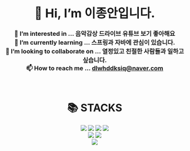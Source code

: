 ### <div align=center><h1> 👋 Hi, I’m 이종안입니다.  <br>
 👀 I’m interested in ... 음악감상 드라이브 유튜브 보기 좋아해요   <br>
 🌱 I’m currently learning ... 스프링과 자바에 관심이 있습니다.   <br>
 💞️ I’m looking to collaborate on ... 열정있고 친절한 사람들과 일하고 싶습니다.   <br>
 📫 How to reach me ... dlwhddksiq@naver.com</h1></div>   <br>

<div align=center> 

<div align=center><h1>📚 STACKS</h1></div>

<div align=center> 
  <img src="https://img.shields.io/badge/java-007396?style=for-the-badge&logo=java&logoColor=white"> 
  <img src="https://img.shields.io/badge/spring-6DB33F?style=for-the-badge&logo=spring&logoColor=white"> 
  <img src="https://img.shields.io/badge/linux-FCC624?style=for-the-badge&logo=linux&logoColor=black"> 
  <img src="https://img.shields.io/badge/amazonaws-232F3E?style=for-the-badge&logo=amazonaws&logoColor=white"> 
  <br>

  <img src="https://img.shields.io/badge/mysql-4479A1?style=for-the-badge&logo=mysql&logoColor=white"> 

  <img src="https://img.shields.io/badge/vue.js-4FC08D?style=for-the-badge&logo=vue.js&logoColor=white"> 



  <br>

  <img src="https://img.shields.io/badge/github-181717?style=for-the-badge&logo=github&logoColor=white">
  <br>
</div>
